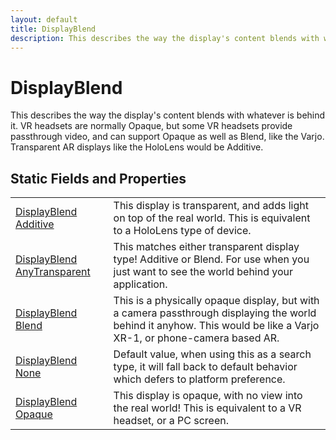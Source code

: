 ```yaml
---
layout: default
title: DisplayBlend
description: This describes the way the display's content blends with whatever is behind it. VR headsets are normally Opaque, but some VR headsets provide passthrough video, and can support Opaque as well as Blend, like the Varjo. Transparent AR displays like the HoloLens would be Additive.
---
```

# DisplayBlend

This describes the way the display's content blends with
whatever is behind it. VR headsets are normally Opaque, but some VR
headsets provide passthrough video, and can support Opaque as well as
Blend, like the Varjo. Transparent AR displays like the HoloLens
would be Additive.




## Static Fields and Properties

|  |  |
|--|--|
|[DisplayBlend]({{site.url}}/Pages/Reference/DisplayBlend.html) [Additive]({{site.url}}/Pages/Reference/DisplayBlend/Additive.html)|This display is transparent, and adds light on top of the real world. This is equivalent to a HoloLens type of device.|
|[DisplayBlend]({{site.url}}/Pages/Reference/DisplayBlend.html) [AnyTransparent]({{site.url}}/Pages/Reference/DisplayBlend/AnyTransparent.html)|This matches either transparent display type! Additive or Blend. For use when you just want to see the world behind your application.|
|[DisplayBlend]({{site.url}}/Pages/Reference/DisplayBlend.html) [Blend]({{site.url}}/Pages/Reference/DisplayBlend/Blend.html)|This is a physically opaque display, but with a camera passthrough displaying the world behind it anyhow. This would be like a Varjo XR-1, or phone-camera based AR.|
|[DisplayBlend]({{site.url}}/Pages/Reference/DisplayBlend.html) [None]({{site.url}}/Pages/Reference/DisplayBlend/None.html)|Default value, when using this as a search type, it will fall back to default behavior which defers to platform preference.|
|[DisplayBlend]({{site.url}}/Pages/Reference/DisplayBlend.html) [Opaque]({{site.url}}/Pages/Reference/DisplayBlend/Opaque.html)|This display is opaque, with no view into the real world! This is equivalent to a VR headset, or a PC screen.|


